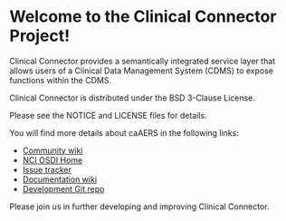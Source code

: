 Welcome to the Clinical Connector Project!
=====================================

Clinical Connector provides a semantically integrated service layer that allows users of a Clinical Data Management System (CDMS) to expose functions within the CDMS.

Clinical Connector is distributed under the BSD 3-Clause License. 

Please see the NOTICE and LICENSE files for details.

You will find more details about caAERS in the following links:

 * [Community wiki](https://wiki.nci.nih.gov/display/Connector/caBIG+Clinical+Connector)
 * [NCI OSDI Home](https://github.com/NCIP)
 * [Issue tracker](https://tracker.nci.nih.gov/browse/C3DCLINICALCONNECTOR)
 * [Documentation wiki](https://wiki.nci.nih.gov/display/Connector/caBIG+Clinical+Connector+Documentation)
 * [Development Git repo](https://github.com/NCIP/clinical-connector)

Please join us in further developing and improving Clinical Connector.

